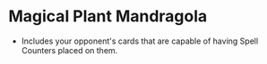 # Magical Plant Mandragola

*   Includes your opponent's cards that are capable of having Spell Counters placed on them.
